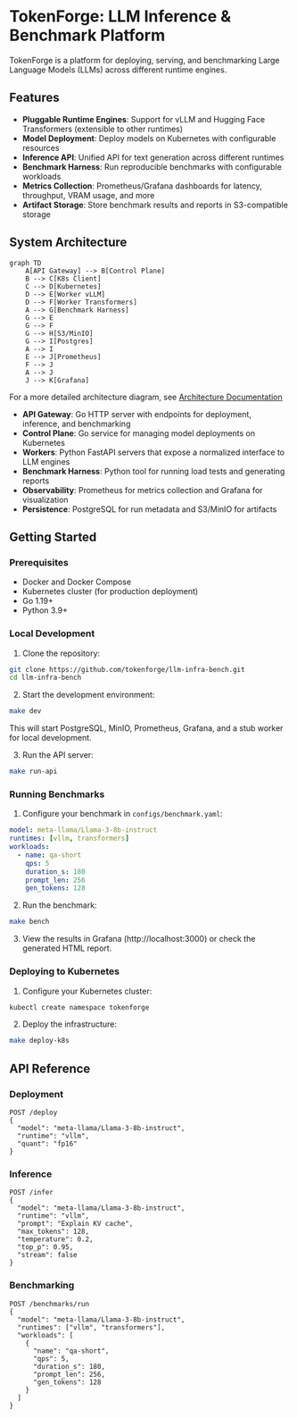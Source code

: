 # TokenForge: LLM Inference & Benchmark Platform

TokenForge is a platform for deploying, serving, and benchmarking Large Language Models (LLMs) across different runtime engines.

## Features

- **Pluggable Runtime Engines**: Support for vLLM and Hugging Face Transformers (extensible to other runtimes)
- **Model Deployment**: Deploy models on Kubernetes with configurable resources
- **Inference API**: Unified API for text generation across different runtimes
- **Benchmark Harness**: Run reproducible benchmarks with configurable workloads
- **Metrics Collection**: Prometheus/Grafana dashboards for latency, throughput, VRAM usage, and more
- **Artifact Storage**: Store benchmark results and reports in S3-compatible storage

## System Architecture

```mermaid
graph TD
    A[API Gateway] --> B[Control Plane]
    B --> C[K8s Client]
    C --> D[Kubernetes]
    D --> E[Worker vLLM]
    D --> F[Worker Transformers]
    A --> G[Benchmark Harness]
    G --> E
    G --> F
    G --> H[S3/MinIO]
    G --> I[Postgres]
    A --> I
    E --> J[Prometheus]
    F --> J
    A --> J
    J --> K[Grafana]
```

For a more detailed architecture diagram, see [Architecture Documentation](docs/architecture.md)

- **API Gateway**: Go HTTP server with endpoints for deployment, inference, and benchmarking
- **Control Plane**: Go service for managing model deployments on Kubernetes
- **Workers**: Python FastAPI servers that expose a normalized interface to LLM engines
- **Benchmark Harness**: Python tool for running load tests and generating reports
- **Observability**: Prometheus for metrics collection and Grafana for visualization
- **Persistence**: PostgreSQL for run metadata and S3/MinIO for artifacts

## Getting Started

### Prerequisites

- Docker and Docker Compose
- Kubernetes cluster (for production deployment)
- Go 1.19+
- Python 3.9+

### Local Development

1. Clone the repository:

```bash
git clone https://github.com/tokenforge/llm-infra-bench.git
cd llm-infra-bench
```

2. Start the development environment:

```bash
make dev
```

This will start PostgreSQL, MinIO, Prometheus, Grafana, and a stub worker for local development.

3. Run the API server:

```bash
make run-api
```

### Running Benchmarks

1. Configure your benchmark in `configs/benchmark.yaml`:

```yaml
model: meta-llama/Llama-3-8b-instruct
runtimes: [vllm, transformers]
workloads:
  - name: qa-short
    qps: 5
    duration_s: 180
    prompt_len: 256
    gen_tokens: 128
```

2. Run the benchmark:

```bash
make bench
```

3. View the results in Grafana (http://localhost:3000) or check the generated HTML report.

### Deploying to Kubernetes

1. Configure your Kubernetes cluster:

```bash
kubectl create namespace tokenforge
```

2. Deploy the infrastructure:

```bash
make deploy-k8s
```

## API Reference

### Deployment

```
POST /deploy
{
  "model": "meta-llama/Llama-3-8b-instruct",
  "runtime": "vllm",
  "quant": "fp16"
}
```

### Inference

```
POST /infer
{
  "model": "meta-llama/Llama-3-8b-instruct",
  "runtime": "vllm",
  "prompt": "Explain KV cache",
  "max_tokens": 128,
  "temperature": 0.2,
  "top_p": 0.95,
  "stream": false
}
```

### Benchmarking

```
POST /benchmarks/run
{
  "model": "meta-llama/Llama-3-8b-instruct",
  "runtimes": ["vllm", "transformers"],
  "workloads": [
    {
      "name": "qa-short",
      "qps": 5,
      "duration_s": 180,
      "prompt_len": 256,
      "gen_tokens": 128
    }
  ]
}
```
